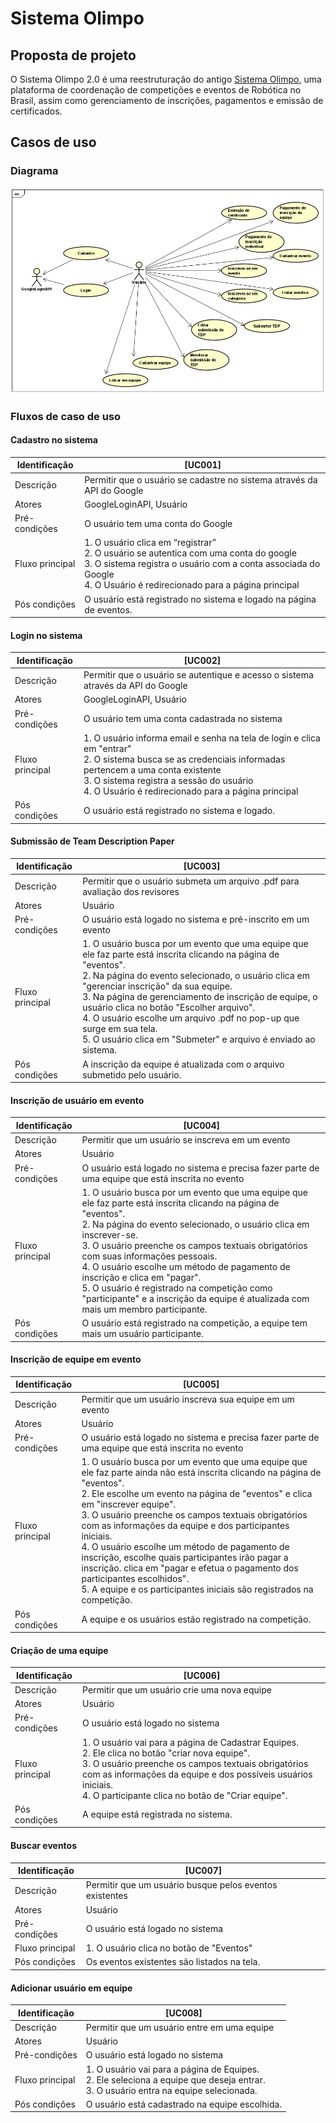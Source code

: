# Sistema Olimpo
## Proposta de projeto

O Sistema Olimpo 2.0 é uma reestruturação do antigo [Sistema Olimpo](https://novo.sistemaolimpo.org/), uma plataforma de coordenação de competições e eventos de Robótica no Brasil, assim como gerenciamento de inscrições, pagamentos e emissão de certificados.

## Casos de uso
### Diagrama
![diagrama_uc](/resources/diagram_uc.png)
### Fluxos de caso de uso
#### Cadastro no sistema
| Identificação | [UC001] |
| --- | --- |
| Descrição | Permitir que o usuário se cadastre no sistema através da API do Google |
| Atores | GoogleLoginAPI, Usuário |
| Pré-condições | O usuário tem uma conta do Google |
| Fluxo principal | 1. O usuário clica em “registrar” <br> 2. O usuário se autentica com uma conta do google <br> 3. O sistema registra o usuário com a conta associada do Google <br> 4. O Usuário é redirecionado para  a página principal |
| Pós condições | O usuário está registrado no sistema e logado na página de eventos. |

#### Login no sistema
| Identificação | [UC002] |
| --- | --- |
| Descrição | Permitir que o usuário se autentique e acesso o sistema através da API do Google |
| Atores | GoogleLoginAPI, Usuário |
| Pré-condições | O usuário tem uma conta cadastrada no sistema |
| Fluxo principal | 1. O usuário informa email e senha na tela de login e clica em "entrar" <br> 2. O sistema busca se as credenciais informadas pertencem a uma conta existente <br> 3. O sistema registra a sessão do usuário <br> 4. O Usuário é redirecionado para a página principal |
| Pós condições | O usuário está registrado no sistema e logado. |

#### Submissão de Team Description Paper
| Identificação | [UC003] |
| --- | --- |
| Descrição | Permitir que o usuário submeta um arquivo .pdf para avaliação dos revisores |
| Atores | Usuário |
| Pré-condições | O usuário está logado no sistema e pré-inscrito em um evento |
| Fluxo principal | 1. O usuário busca por um evento que uma equipe que ele faz parte está inscrita clicando na página de "eventos". <br> 2. Na página do evento selecionado, o usuário clica em "gerenciar inscrição" da sua equipe. <br> 3. Na página de gerenciamento de inscrição de equipe, o usuário clica no botão "Escolher arquivo". <br> 4. O usuário escolhe um arquivo .pdf no pop-up que surge em sua tela. <br> 5. O usuário clica em "Submeter" e arquivo é enviado ao sistema. |
| Pós condições | A inscrição da equipe é atualizada com o arquivo submetido pelo usuário. |

#### Inscrição de usuário em evento
| Identificação | [UC004] |
| --- | --- |
| Descrição | Permitir que um usuário se inscreva em um evento|
| Atores | Usuário |
| Pré-condições | O usuário está logado no sistema e precisa fazer parte de uma equipe que está inscrita no evento |
| Fluxo principal | 1. O usuário busca por um evento que uma equipe que ele faz parte está inscrita clicando na página de "eventos". <br> 2. Na página do evento selecionado, o usuário clica em inscrever-se. <br> 3. O usuário preenche os campos textuais obrigatórios com suas informações pessoais. <br> 4. O usuário escolhe um método de pagamento de inscrição e clica em "pagar". <br> 5. O usuário é registrado na competição como "participante" e a inscrição da equipe é atualizada com mais um membro participante. |
| Pós condições | O usuário está registrado na competição, a equipe tem mais um usuário participante. |

#### Inscrição de equipe em evento
| Identificação | [UC005] |
| --- | --- |
| Descrição | Permitir que um usuário inscreva sua equipe em um evento|
| Atores | Usuário |
| Pré-condições | O usuário está logado no sistema e precisa fazer parte de uma equipe que está inscrita no evento |
| Fluxo principal | 1. O usuário busca por um evento que uma equipe que ele faz parte ainda não está inscrita clicando na página de "eventos". <br> 2. Ele escolhe um evento na página de "eventos" e clica em "inscrever equipe". <br> 3. O usuário preenche os campos textuais obrigatórios com as informações da equipe e dos participantes iniciais. <br> 4. O usuário escolhe um método de pagamento de inscrição, escolhe quais participantes irão pagar a inscrição. clica em "pagar e efetua o pagamento dos participantes escolhidos". <br> 5. A equipe e os participantes iniciais são registrados na competição. |
| Pós condições | A equipe e os usuários estão registrado na competição. |

#### Criação de uma equipe
| Identificação | [UC006] |
| --- | --- |
| Descrição | Permitir que um usuário crie uma nova equipe |
| Atores | Usuário |
| Pré-condições | O usuário está logado no sistema |
| Fluxo principal | 1. O usuário vai para a página de Cadastrar Equipes. <br> 2. Ele clica no botão "criar nova equipe". <br> 3. O usuário preenche os campos textuais obrigatórios com as informações da equipe e dos possíveis usuários iniciais. <br> 4. O participante clica no botão de "Criar equipe". |
| Pós condições | A equipe está registrada no sistema. |

#### Buscar eventos
| Identificação | [UC007] |
| --- | --- |
| Descrição | Permitir que um usuário busque pelos eventos existentes |
| Atores | Usuário |
| Pré-condições | O usuário está logado no sistema |
| Fluxo principal | 1. O usuário clica no botão de "Eventos" <br>
| Pós condições | Os eventos existentes são listados na tela. |

#### Adicionar usuário em equipe
| Identificação | [UC008] |
| --- | --- |
| Descrição | Permitir que um usuário entre em uma equipe |
| Atores | Usuário |
| Pré-condições | O usuário está logado no sistema |
| Fluxo principal | 1. O usuário vai para a página de Equipes. <br> 2. Ele seleciona a equipe que deseja entrar. <br> 3. O usuário entra na equipe selecionada. <br> |
| Pós condições | O usuário está cadastrado na equipe escolhida. |

